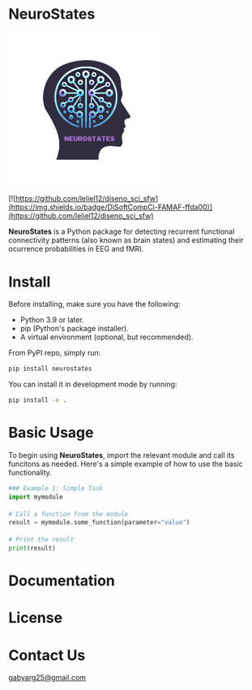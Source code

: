 # NeuroStates

<img src="res/logo.png" alt="logo" width="60%">

[![https://github.com/leliel12/diseno_sci_sfw](https://img.shields.io/badge/DiSoftCompCi-FAMAF-ffda00)](https://github.com/leliel12/diseno_sci_sfw)

**NeuroStates** is a Python package for detecting recurrent functional connectivity patterns (also known as brain states) and estimating their ocurrence probabilities in EEG and fMRI.

# Install
Before installing, make sure you have the following:
- Python 3.9 or later.
- pip (Python's package installer).
- A virtual environment (optional, but recommended).

From PyPI repo, simply run:
```bash
pip install neurostates
```
You can install it in development mode by running:
```bash
pip install -e .
```

# Basic Usage
To begin using **NeuroStates**, import the relevant module and call its funcitons as needed. Here's a simple example of how to use the basic functionality.

```python
### Example 1: Simple Task
import mymodule

# Call a function from the module
result = mymodule.some_function(parameter="value")

# Print the result
print(result)
```

# Documentation

# License

# Contact Us
<gabyarg25@gmail.com>
